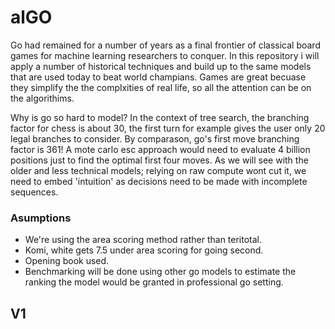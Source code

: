 # alGO

Go had remained for a number of years as a final frontier of classical board games for machine learning researchers to conquer. In this repository i will apply a number of historical techniques and build up to the same models that are used today to beat world champians. Games are great becuase they simplify the the complxities of real life, so all the attention can be on the algorithims. 

Why is go so hard to model? In the context of tree search, the branching factor for chess is about 30, the first turn for example gives the user only 20 legal branches to consider. By comparason, go's first move branching factor is 361! A mote carlo esc approach would need to evaluate 4 billion positions just to find the optimal first four moves. As we will see with the older and less technical models; relying on raw compute wont cut it, we need to embed 'intuition' as decisions need to be made with incomplete sequences. 


### Asumptions
- We're using the area scoring method rather than teritotal.
- Komi, white gets 7.5 under area scoring for going second.
- Opening book used.
- Benchmarking will be done using other go models to estimate the ranking the model would be granted in professional go setting.


## V1




